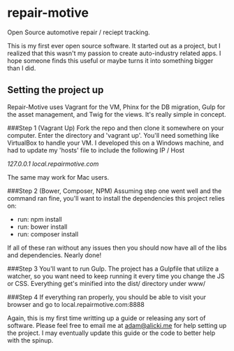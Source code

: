 # repair-motive
Open Source automotive repair / reciept tracking.

This is my first ever open source software. It started out as a project, but I realized that this wasn't my passion to create auto-industry related apps.
I hope someone finds this useful or maybe turns it into something bigger than I did.

## Setting the project up

Repair-Motive uses Vagrant for the VM, Phinx for the DB migration, Gulp for the asset management, and Twig for the views. It's really simple
in concept.

###Step 1 (Vagrant Up)
Fork the repo and then clone it somewhere on your computer. Enter the directory and 'vagrant up'. You'll need something like VirtualBox to handle
your VM. I developed this on a Windows machine, and had to update my 'hosts' file to include the following IP / Host

*127.0.0.1 local.repairmotive.com*

The same may work for Mac users. 

###Step 2 (Bower, Composer, NPM)
Assuming step one went well and the command ran fine, you'll want to install the dependencies this project relies on:
- run: npm install
- run: bower install
- run: composer install

If all of these ran without any issues then you should now have all of the libs and dependencies. Nearly done!

###Step 3
You'll want to run Gulp. The project has a Gulpfile that utilize a watcher, so you want need to keep running it every time you change the JS
or CSS. Everything get's minified into the dist/ directory under www/

###Step 4
If everything ran properly, you should be able to visit your browser and go to local.repairmotive.com:8888

Again, this is my first time writting up a guide or releasing any sort of software. Please feel free to email me at adam@alicki.me for help
setting up the project. I may eventually update this guide or the code to better help with the spinup.
